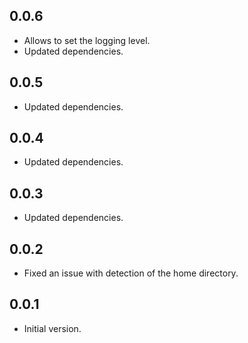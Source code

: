 ## 0.0.6

- Allows to set the logging level.
- Updated dependencies.

## 0.0.5

- Updated dependencies.

## 0.0.4

- Updated dependencies.

## 0.0.3

- Updated dependencies.

## 0.0.2

- Fixed an issue with detection of the home directory.

## 0.0.1

- Initial version.
